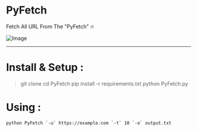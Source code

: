 # PyFetch
Fetch All URL From The "PyFetch" :fire:

![Image](https://i.imgur.com/TnbiVPY.png)

*** 

# Install & Setup :

> git clone 
> cd PyFetch
> pip install -r requirements.txt
> python PyFetch.py

# Using : 
```python PyFetch `-u` https://example.com `-t` 10 `-o` output.txt```
